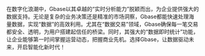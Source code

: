 在数字化浪潮中，Gbase以其卓越的“实时分析能力”脱颖而出，为企业提供强大的数据支持。无论是复杂的业务决策还是精准的市场洞察，Gbase都能快速处理海量数据，实现“数据”的高效利用。尤其在“数据交易”领域，Gbase确保每一笔交易都安全、透明，为用户搭建起信任的桥梁。同时，其强大的“数据即时统计”功能，让企业能够第一时间掌握运营动态，把握商业先机。选择Gbase，让数据驱动未来，开启智能化新时代！